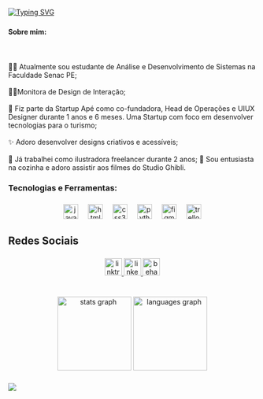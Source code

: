 [![Typing SVG](https://readme-typing-svg.herokuapp.com?font=Poppins&size=30&duration=3000&pause=1000&color=F7367B&random=false&width=435&lines=Ol%C3%A1!+Eu+sou+a+Ruth%F0%9F%91%8B)](https://git.io/typing-svg)

###

<h4 align="left">Sobre mim:</h4>

###

<br clear="both">

<p align="left">👩‍💻 Atualmente sou estudante de Análise e Desenvolvimento de Sistemas na Faculdade Senac PE;<br><br> 👩‍🎨Monitora de Design de Interação;<br><br>🚀 Fiz parte da Startup Apé como co-fundadora, Head de Operações e UIUX Designer durante 1 anos e 6 meses. Uma Startup com foco em desenvolver tecnologias para o turismo;<br><br>✨ Adoro desenvolver designs criativos e acessíveis;<br><br>🎨 Já trabalhei como ilustradora freelancer durante 2 anos; 🍰 Sou entusiasta na cozinha e adoro assistir aos filmes do Studio Ghibli.</p>

###

<h3 align="left">Tecnologias e Ferramentas:</h3>

###

<div align="center">
  <img src="https://cdn.jsdelivr.net/gh/devicons/devicon/icons/javascript/javascript-original.svg" height="30" alt="javascript logo"  />
  <img width="12" />
  <img src="https://cdn.jsdelivr.net/gh/devicons/devicon/icons/html5/html5-original.svg" height="30" alt="html5 logo"  />
  <img width="12" />
  <img src="https://cdn.jsdelivr.net/gh/devicons/devicon/icons/css3/css3-original.svg" height="30" alt="css3 logo"  />
  <img width="12" />
  <img src="https://cdn.jsdelivr.net/gh/devicons/devicon/icons/python/python-original.svg" height="30" alt="python logo"  />
  <img width="12" />
  <img src="https://cdn.jsdelivr.net/gh/devicons/devicon/icons/figma/figma-original.svg" height="30" alt="figma logo"  />
  <img width="12" />
  <img src="https://cdn.jsdelivr.net/gh/devicons/devicon/icons/trello/trello-plain.svg" height="30" alt="trello logo"  />
</div>

###

<h2 align="left">Redes Sociais</h2>

###

<div align="center">
  <a href="https://linktr.ee/xavierruth" target="_blank">
    <img src="https://img.shields.io/static/v1?message=Linktree&logo=linktree&label=&color=1de9b6&logoColor=white&labelColor=&style=for-the-badge" height="35" alt="linktree logo"  />
  </a>
  <a href="https://www.linkedin.com/in/ruthxavier/" target="_blank">
    <img src="https://img.shields.io/static/v1?message=LinkedIn&logo=linkedin&label=&color=0077B5&logoColor=white&labelColor=&style=for-the-badge" height="35" alt="linkedin logo"  />
  </a>
  <a href="https://www.behance.net/xavierruth" target="_blank">
    <img src="https://img.shields.io/static/v1?message=Behance&logo=behance&label=&color=1769ff&logoColor=white&labelColor=&style=for-the-badge" height="35" alt="behance logo"  />
  </a>
</div>

###


###

<br clear="both">

<div align="center">
  <img src="https://github-readme-stats.vercel.app/api?username=xavierruth&hide_title=false&hide_rank=false&show_icons=true&include_all_commits=true&count_private=true&disable_animations=false&theme=dracula&locale=en&hide_border=false&order=1" height="150" alt="stats graph"  />
  <img src="https://github-readme-stats.vercel.app/api/top-langs?username=xavierruth&locale=en&hide_title=false&layout=compact&card_width=320&langs_count=5&theme=dracula&hide_border=false&order=2" height="150" alt="languages graph"  />
</div>

###

<img align="center" src="https://i.pinimg.com/originals/91/cc/30/91cc30e404ebd860d47d4ee61bdf61dc.gif"  />

###
